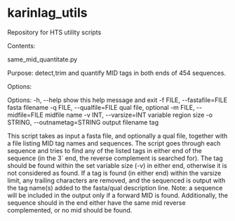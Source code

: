karinlag_utils
==============

Repository for HTS utility scripts

Contents:

same_mid_quantitate.py

Purpose: detect,trim and quantify MID tags in both ends of 454 sequences.

Options:

Options:
  -h, --help            show this help message and exit
  -f FILE, --fastafile=FILE
                        fasta filename
  -q FILE, --qualfile=FILE
                        qual file, optional
  -m FILE, --midfile=FILE
                        midfile name
  -v INT, --varsize=INT
                        variable region size
  -o STRING, --outnametag=STRING
                        output filename tag

This script takes as input a fasta file, and optionally a qual file, together with a file listing MID tag names and sequences. The script goes through each sequence and tries to find any of the listed tags in either end of the sequence (in the 3´ end, the reverse complement is searched for). The tag should be found within the set variable size (-v) in either end, otherwise it is not considered as found. If a tag is found (in either end) within the varsize limit, any trailing characters are removed, and the sequenced is output with the tag name(s) added to the fasta/qual description line. Note: a sequence will be included in the output only if a forward MID is found. Additionally, the sequence should in the end either have the same mid reverse complemented, or no mid should be found. 



